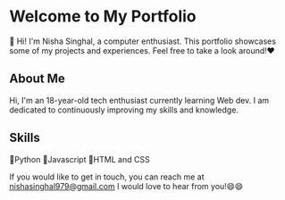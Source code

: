 # Welcome to My Portfolio
👋
Hi! I'm Nisha Singhal, a computer enthusiast.
This portfolio showcases some of my projects and experiences. Feel free to take a look around!❤️

## About Me

Hi, I'm an 18-year-old tech enthusiast currently learning Web dev.
I am dedicated to continuously improving my skills and knowledge.

## Skills

🔘Python
🔘Javascript
🔘HTML and CSS

If you would like to get in touch, you can reach me at nishasinghal979@gmail.com 
I would love to hear from you!😄😄
